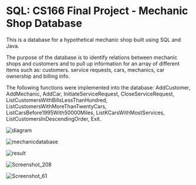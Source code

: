 # SQL: CS166 Final Project - Mechanic Shop Database 

This is a database for a hypothetical mechanic shop built using SQL and Java. 

The purpose of the database is to identify relations between mechanic shops and customers and to pull up information for an array of different items such as: customers. service requests, cars, mechanics, car ownership and billing info. 

The following functions were implemented into the database: AddCustomer, AddMechanic, AddCar, InitiateServiceRequest, CloseServiceRequest, ListCustomersWithBillsLessThanHundred, ListCustomersWithMoreThanTwentyCars, ListCarsBefore1995With50000Miles, ListKCarsWithMostServices, ListCustomersInDescendingOrder, Exit.

![diagram](https://user-images.githubusercontent.com/57507406/155856778-e0ed6be2-f9f7-47f5-8ae1-32f98f605f6c.png)

![mechanicdatabase](https://user-images.githubusercontent.com/57507406/155857018-a0af94be-ae06-427b-a0f7-c10ce9ce3f2e.png)

![result](https://user-images.githubusercontent.com/57507406/155856783-ac0ef83a-e054-4e68-a351-e3c4ee80efdc.png)

![Screenshot_208](https://user-images.githubusercontent.com/57507406/155856786-0c5198ba-847f-440e-852c-6aa06e2f1f82.png)

![Screenshot_61](https://user-images.githubusercontent.com/57507406/155856785-06f55047-5b7a-4d39-ad4f-5c914fee383a.png)
  
 
 
 

